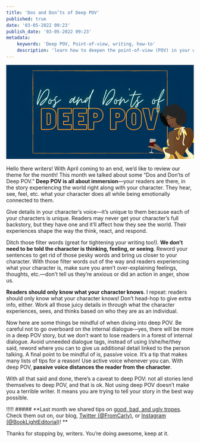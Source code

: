 ```yaml
---
title: 'Dos and Don’ts of Deep POV'
published: true
date: '03-05-2022 09:23'
publish_date: '03-05-2022 09:23'
metadata:
    keywords: 'Deep POV, Point-of-view, writing, how-to'
    description: 'learn how to deepen the point-of-view (POV) in your writing and avoid harmful ones'
---
```


![Dos And Don'ts Of Deep POV](DosAndDontsOfDeepPOV.png "Dos And Don'ts Of Deep POV")

Hello there writers! With April coming to an end, we’d like to review our theme for the month! This month we talked about some “Dos and Don’ts of Deep POV.” **Deep POV is all about immersion**—your readers are there, in the story experiencing the world right along with your character. They hear, see, feel, etc. what your character does all while being emotionally connected to them. 

Give details in your character’s voice—it’s unique to them because each of your characters is unique. Readers may never get your character’s full backstory, but they have one and it’ll affect how they see the world. Their experiences shape the way the think, react, and respond.

Ditch those filter words (great for tightening your writing too!). **We don’t need to be told the character is thinking, feeling, or seeing**. Reword your sentences to get rid of those pesky words and bring us closer to your character. With those filter words out of the way and readers experiencing what your character is, make sure you aren’t over-explaining feelings, thoughts, etc.—don’t tell us they’re anxious or did an action in anger, show us. 

**Readers should only know what your character knows**. I repeat: readers should only know what your character knows! Don’t head-hop to give extra info, either. Work all those juicy details in through what the character experiences, sees, and thinks based on who they are as an individual. 

Now here are some things be mindful of when diving into deep POV. Be careful not to go overboard on the internal dialogue—yes, there will be more in a deep POV story, but we don’t want to lose readers in a forest of internal dialogue. Avoid unneeded dialogue tags, instead of using I/she/he/they said, reword where you can to give us additional detail linked to the person talking. A final point to be mindful of is, passive voice. It’s a tip that makes many lists of tips for a reason! Use active voice whenever you can. With deep POV, **passive voice distances the reader from the character**. 

With all that said and done, there’s a caveat to deep POV: not all stories lend themselves to deep POV, and that is ok. Not using deep POV doesn’t make you a terrible writer. It means you are trying to tell your story in the best way possible. 

!!!!! ##### **Last month we shared tips on [good, bad, and ugly tropes](/blog/tropes-the-good-the-bad-and-the-ugly). Check them out on, our blog, [Twitter (@FromCarly)](https://twitter.com/FromCarly?target=_blank), or [Instagram (@BookLightEditorial)](https://www.instagram.com/booklighteditorial?target=_blank)! **

Thanks for stopping by, writers. You’re doing awesome, keep at it.
